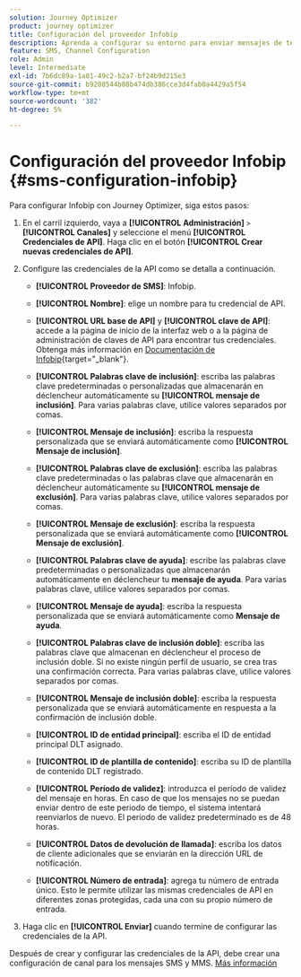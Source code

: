 ```yaml
---
solution: Journey Optimizer
product: journey optimizer
title: Configuración del proveedor Infobip
description: Aprenda a configurar su entorno para enviar mensajes de texto y MMS con Journey Optimizer con Infobip
feature: SMS, Channel Configuration
role: Admin
level: Intermediate
exl-id: 7b6dc89a-1a81-49c2-b2a7-bf24b9d215e3
source-git-commit: b9208544b08b474db386cce3d4fab0a4429a5f54
workflow-type: tm+mt
source-wordcount: '382'
ht-degree: 5%

---
```


# Configuración del proveedor Infobip {#sms-configuration-infobip}

Para configurar Infobip con Journey Optimizer, siga estos pasos:

1. En el carril izquierdo, vaya a **[!UICONTROL Administración]** `>` **[!UICONTROL Canales]** y seleccione el menú **[!UICONTROL Credenciales de API]**. Haga clic en el botón **[!UICONTROL Crear nuevas credenciales de API]**.

1. Configure las credenciales de la API como se detalla a continuación.

   * **[!UICONTROL Proveedor de SMS]**: Infobip.

   * **[!UICONTROL Nombre]**: elige un nombre para tu credencial de API.

   * **[!UICONTROL URL base de API]** y **[!UICONTROL clave de API]**: accede a la página de inicio de la interfaz web o a la página de administración de claves de API para encontrar tus credenciales. Obtenga más información en [Documentación de Infobip](https://www.infobip.com/docs/api){target="_blank"}.

   * **[!UICONTROL Palabras clave de inclusión]**: escriba las palabras clave predeterminadas o personalizadas que almacenarán en déclencheur automáticamente su **[!UICONTROL mensaje de inclusión]**. Para varias palabras clave, utilice valores separados por comas.

   * **[!UICONTROL Mensaje de inclusión]**: escriba la respuesta personalizada que se enviará automáticamente como **[!UICONTROL Mensaje de inclusión]**.

   * **[!UICONTROL Palabras clave de exclusión]**: escriba las palabras clave predeterminadas o las palabras clave que almacenarán en déclencheur automáticamente su **[!UICONTROL mensaje de exclusión]**. Para varias palabras clave, utilice valores separados por comas.

   * **[!UICONTROL Mensaje de exclusión]**: escriba la respuesta personalizada que se enviará automáticamente como **[!UICONTROL Mensaje de exclusión]**.

   * **[!UICONTROL Palabras clave de ayuda]**: escribe las palabras clave predeterminadas o personalizadas que almacenarán automáticamente en déclencheur tu **mensaje de ayuda**. Para varias palabras clave, utilice valores separados por comas.

   * **[!UICONTROL Mensaje de ayuda]**: escriba la respuesta personalizada que se enviará automáticamente como **Mensaje de ayuda**.

   * **[!UICONTROL Palabras clave de inclusión doble]**: escriba las palabras clave que almacenan en déclencheur el proceso de inclusión doble. Si no existe ningún perfil de usuario, se crea tras una confirmación correcta. Para varias palabras clave, utilice valores separados por comas.

   * **[!UICONTROL Mensaje de inclusión doble]**: escriba la respuesta personalizada que se enviará automáticamente en respuesta a la confirmación de inclusión doble.

   * **[!UICONTROL ID de entidad principal]**: escriba el ID de entidad principal DLT asignado.

   * **[!UICONTROL ID de plantilla de contenido]**: escriba su ID de plantilla de contenido DLT registrado.

   * **[!UICONTROL Período de validez]**: introduzca el período de validez del mensaje en horas. En caso de que los mensajes no se puedan enviar dentro de este periodo de tiempo, el sistema intentará reenviarlos de nuevo. El periodo de validez predeterminado es de 48 horas.

   * **[!UICONTROL Datos de devolución de llamada]**: escriba los datos de cliente adicionales que se enviarán en la dirección URL de notificación.

   * **[!UICONTROL Número de entrada]**: agrega tu número de entrada único. Esto le permite utilizar las mismas credenciales de API en diferentes zonas protegidas, cada una con su propio número de entrada.

1. Haga clic en **[!UICONTROL Enviar]** cuando termine de configurar las credenciales de la API.

Después de crear y configurar las credenciales de la API, debe crear una configuración de canal para los mensajes SMS y MMS. [Más información](sms-configuration-surface.md)
